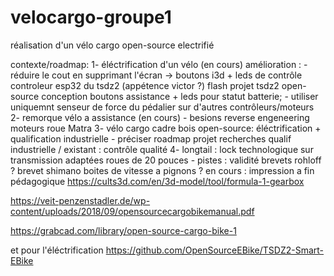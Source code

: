 # velocargo-groupe1
réalisation d'un vélo cargo open-source electrifié


contexte/roadmap:
	1- éléctrification d'un vélo (en cours)
			amélioration : 
				-réduire le cout en supprimant l'écran -> boutons i3d + leds de contrôle
					controleur esp32 du tsdz2 (appétence victor ?)
					flash projet tsdz2 open-source
					conception boutons assistance + leds pour statut batterie;
				- utiliser uniquemnt senseur de force du pédalier sur d'autres contrôleurs/moteurs
	2- remorque vélo a assistance (en cours)
				- besions reverse engeneering moteurs roue Matra
	3- vélo cargo cadre bois open-source: éléctrification + qualification industrielle
				- préciser roadmap projet
				 recherches qualif industrielle / existant : contrôle qualité
	4- longtail : lock technologique sur transmission adaptées roues de 20 pouces
				- pistes : 
					validité brevets rohloff ?
					brevet shimano boites de vitesse a pignons ?
          en cours : impression a fin pédagogique https://cults3d.com/en/3d-model/tool/formula-1-gearbox

https://veit-penzenstadler.de/wp-content/uploads/2018/09/opensourcecargobikemanual.pdf


https://grabcad.com/library/open-source-cargo-bike-1

et pour l'éléctrification
https://github.com/OpenSourceEBike/TSDZ2-Smart-EBike


